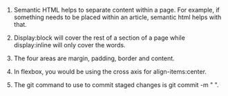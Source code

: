1. Semantic HTML helps to separate content within a page. For example, if something needs to be placed within an article, semantic html helps with that. 

2. Display:block will cover the rest of a section of a page while display:inline will only cover the words. 

3. The four areas are margin, padding, border and content. 

4. In flexbox, you would be using the cross axis for align-items:center. 

5. The git command to use to commit staged changes is git commit -m "  ". 